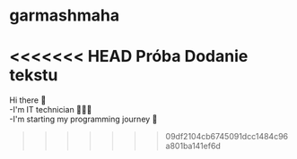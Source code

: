 # garmashmaha
<<<<<<< HEAD
Próba
Dodanie tekstu 
=======
Hi there 👋 <br>
-I'm IT technician 👨🏽‍💻 <br>
-I'm starting my programming journey 🚀
>>>>>>> 09df2104cb6745091dcc1484c96a801ba141ef6d
